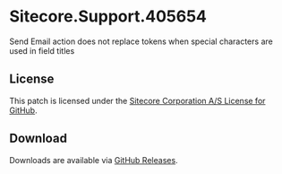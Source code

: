 # Sitecore.Support.405654
Send Email action does not replace tokens when special characters are used in field titles

## License  
This patch is licensed under the [Sitecore Corporation A/S License for GitHub](https://github.com/sitecoresupport/Sitecore.Support.405654/blob/master/LICENSE).  

## Download  
Downloads are available via [GitHub Releases](https://github.com/sitecoresupport/Sitecore.Support.405654/releases).  
